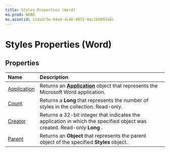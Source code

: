 ```yaml
---
title: Styles Properties (Word)
ms.prod: WORD
ms.assetid: 11da2c5e-04a4-4c46-8952-04c1b0093a8c
---
```



# Styles Properties (Word)

## Properties



|**Name**|**Description**|
|:-----|:-----|
|[Application](styles-application-property-word.md)|Returns an  **[Application](application-object-word.md)** object that represents the Microsoft Word application.|
|[Count](styles-count-property-word.md)|Returns a  **Long** that represents the number of styles in the collection. Read-only.|
|[Creator](styles-creator-property-word.md)|Returns a 32-bit integer that indicates the application in which the specified object was created. Read-only  **Long** .|
|[Parent](styles-parent-property-word.md)|Returns an  **Object** that represents the parent object of the specified **Styles** object.|

